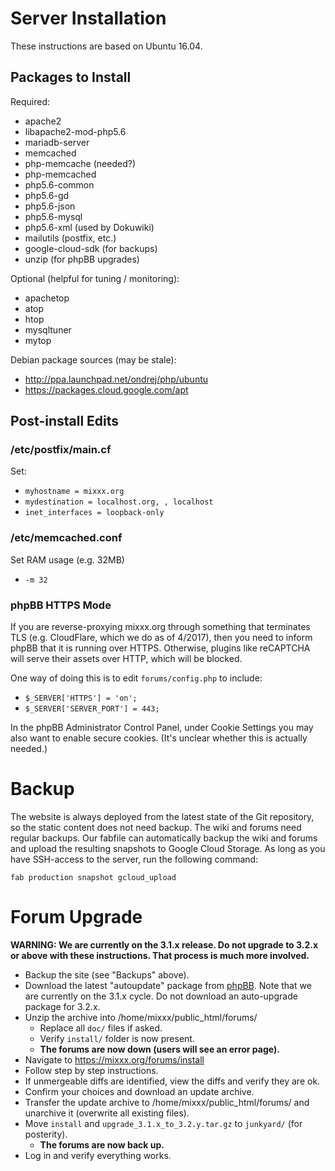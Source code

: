 # Server Installation

These instructions are based on Ubuntu 16.04.

## Packages to Install

Required:
* apache2
* libapache2-mod-php5.6
* mariadb-server
* memcached
* php-memcache (needed?)
* php-memcached
* php5.6-common
* php5.6-gd
* php5.6-json
* php5.6-mysql
* php5.6-xml (used by Dokuwiki)
* mailutils (postfix, etc.)
* google-cloud-sdk (for backups)
* unzip (for phpBB upgrades)

Optional (helpful for tuning / monitoring):
* apachetop
* atop
* htop
* mysqltuner
* mytop

Debian package sources (may be stale):
* http://ppa.launchpad.net/ondrej/php/ubuntu
* https://packages.cloud.google.com/apt

## Post-install Edits

### /etc/postfix/main.cf

Set:
* `myhostname = mixxx.org`
* `mydestination = localhost.org, , localhost`
* `inet_interfaces = loopback-only`

### /etc/memcached.conf

Set RAM usage (e.g. 32MB)
* `-m 32`

### phpBB HTTPS Mode

If you are reverse-proxying mixxx.org through something that terminates TLS
(e.g. CloudFlare, which we do as of 4/2017), then you need to inform phpBB that
it is running over HTTPS. Otherwise, plugins like reCAPTCHA will serve their
assets over HTTP, which will be blocked.

One way of doing this is to edit `forums/config.php` to include:

* `$_SERVER['HTTPS'] = 'on';`
* `$_SERVER['SERVER_PORT'] = 443;`

In the phpBB Administrator Control Panel, under Cookie Settings you may also
want to enable secure cookies. (It's unclear whether this is actually needed.)

# Backup

The website is always deployed from the latest state of the Git repository, so
the static content does not need backup. The wiki and forums need regular
backups. Our fabfile can automatically backup the wiki and forums and upload the
resulting snapshots to Google Cloud Storage. As long as you have SSH-access to
the server, run the following command:

  `fab production snapshot gcloud_upload`

# Forum Upgrade

**WARNING: We are currently on the 3.1.x release. Do not upgrade to 3.2.x or above with
these instructions. That process is much more involved.**

* Backup the site (see "Backups" above).
* Download the latest "autoupdate" package from
  [phpBB](https://www.phpbb.com/downloads/#update). Note that we are currently
  on the 3.1.x cycle. Do not download an auto-upgrade package for 3.2.x.
* Unzip the archive into /home/mixxx/public_html/forums/
  * Replace all `doc/` files if asked.
  * Verify `install/` folder is now present.
  * **The forums are now down (users will see an error page).**
* Navigate to https://mixxx.org/forums/install
* Follow step by step instructions.
* If unmergeable diffs are identified, view the diffs and verify they are ok.
* Confirm your choices and download an update archive.
* Transfer the update archive to /home/mixxx/public_html/forums/ and unarchive it (overwrite all existing files).
* Move `install` and `upgrade_3.1.x_to_3.2.y.tar.gz` to `junkyard/` (for posterity).
  * **The forums are now back up.**
* Log in and verify everything works.
